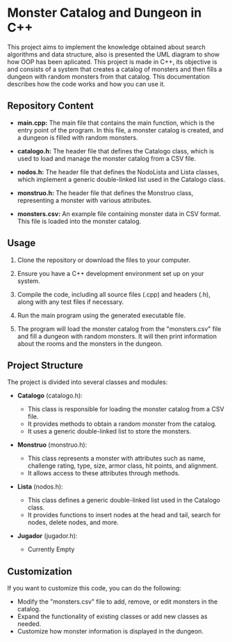 
# Monster Catalog and Dungeon in C++

This project aims to implement the knowledge obtained about search algorithms and data structure, also is presented the UML diagram to show how OOP has been aplicated. This project is made in C++, its objective is and consists of a system that creates a catalog of monsters and then fills a dungeon with random monsters from that catalog. This documentation describes how the code works and how you can use it.

## Repository Content

- **main.cpp:** The main file that contains the main function, which is the entry point of the program. In this file, a monster catalog is created, and a dungeon is filled with random monsters.

- **catalogo.h:** The header file that defines the Catalogo class, which is used to load and manage the monster catalog from a CSV file.

- **nodos.h:** The header file that defines the NodoLista and Lista classes, which implement a generic double-linked list used in the Catalogo class.

- **monstruo.h:** The header file that defines the Monstruo class, representing a monster with various attributes.

- **monsters.csv:** An example file containing monster data in CSV format. This file is loaded into the monster catalog.

## Usage

1. Clone the repository or download the files to your computer.

2. Ensure you have a C++ development environment set up on your system.

3. Compile the code, including all source files (.cpp) and headers (.h), along with any test files if necessary.

4. Run the main program using the generated executable file.

5. The program will load the monster catalog from the "monsters.csv" file and fill a dungeon with random monsters. It will then print information about the rooms and the monsters in the dungeon.

## Project Structure

The project is divided into several classes and modules:

- **Catalogo** (catalogo.h):
    - This class is responsible for loading the monster catalog from a CSV file.
    - It provides methods to obtain a random monster from the catalog.
    - It uses a generic double-linked list to store the monsters.

- **Monstruo** (monstruo.h):
    - This class represents a monster with attributes such as name, challenge rating, type, size, armor class, hit points, and alignment.
    - It allows access to these attributes through methods.

- **Lista** (nodos.h):
    - This class defines a generic double-linked list used in the Catalogo class.
    - It provides functions to insert nodes at the head and tail, search for nodes, delete nodes, and more.

- **Jugador** (jugador.h):
    - Currently Empty

 ## Customization
 
 If you want to customize this code, you can do the following:

- Modify the "monsters.csv" file to add, remove, or edit monsters in the catalog.
- Expand the functionality of existing classes or add new classes as needed.
- Customize how monster information is displayed in the dungeon.
